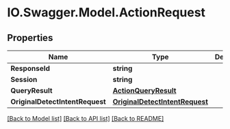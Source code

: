 # IO.Swagger.Model.ActionRequest
## Properties

Name | Type | Description | Notes
------------ | ------------- | ------------- | -------------
**ResponseId** | **string** |  | [optional] 
**Session** | **string** |  | [optional] 
**QueryResult** | [**ActionQueryResult**](ActionQueryResult.md) |  | [optional] 
**OriginalDetectIntentRequest** | [**OriginalDetectIntentRequest**](OriginalDetectIntentRequest.md) |  | [optional] 

[[Back to Model list]](../README.md#documentation-for-models) [[Back to API list]](../README.md#documentation-for-api-endpoints) [[Back to README]](../README.md)

